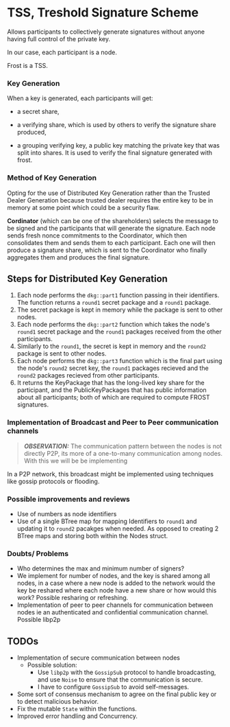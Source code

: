 # TSS, Treshold Signature Scheme

Allows participants to collectively generate signatures without anyone having full control of the private key.

In our case, each participant is a node.

Frost is a TSS.

### Key Generation
When a key is generated, each participants will get:

* a secret share,

* a verifying share, which is used by others to verify the signature share produced,

* a grouping verifying key,  a public key matching the private key that was split into shares. It is used to verify the final signature generated with frost.

### Method of Key Generation
Opting for the use of Distributed Key Generation rather than the Trusted Dealer Generation because trusted dealer requires the entire key to be in memory at some point which could be a security flaw.

**Cordinator** (which can be one of the shareholders) selects the message to be signed and the participants that will generate the signature. Each node sends fresh nonce commitments to the Coordinator, which then consolidates them and sends them to each participant. Each one will then produce a signature share, which is sent to the Coordinator who finally aggregates them and produces the final signature.

## Steps for Distributed Key Generation
1. Each node performs the `dkg::part1` function passing in their identifiers. The function returns a `round1` secret package and a `round1` package.
2. The secret package is kept in memory while the package is sent to other nodes.
3. Each node performs the `dkg::part2` function which takes the node's `round1` secret package and the `round1` packages received from the other participants.
4. Similarly to the `round1`, the secret is kept in memory and the `round2` package is sent to other nodes.
5. Each node performs the `dkg::part3` function which is the final part using the node's `round2` secret key, the `round1` packages recieved and the `round2` packages recieved from other participants.
6. It returns the KeyPackage that has the long-lived key share for the participant, and the PublicKeyPackages that has public information about all participants; both of which are required to compute FROST signatures.

### Implementation of Broadcast and Peer to Peer communication channels
> **_OBSERVATION:_**  The communication pattern between the nodes is not directly P2P, its more of a one-to-many communication among nodes. With this we will be be implementing 

In a P2P network, this broadcast might be implemented using techniques like gossip protocols or flooding.

### Possible improvements and reviews
* Use of numbers as node identifiers
* Use of a single BTree map for mapping Identifiers to `round1` and updating it to `round2` pacakges when needed. As opposed to creating 2 BTree maps and storing both within the Nodes struct.

### Doubts/ Problems
* Who determines the max and minimum number of signers?
* We implement for number of nodes, and the key is shared among all nodes, in a case where a new node is added to the network would the key be reshared where each node have a new share or how would this work? Possible resharing or refreshing.
* Implementation of peer to peer channels for communication between nodes ie an authenticated and confidential communication channel. Possible libp2p

## TODOs
* Implementation of secure communication between nodes
    - Possible solution: 
        * Use `libp2p` with the `GossipSub` protocol to handle broadcasting, and use `Noise` to ensure that the communication is secure. 
        * I have to configure `GossipSub` to avoid self-messages.
* Some sort of consensus mechanism to agree on the final public key or to detect malicious behavior.
* Fix the mutable `State` within the functions.
* Improved error handling and Concurrency.